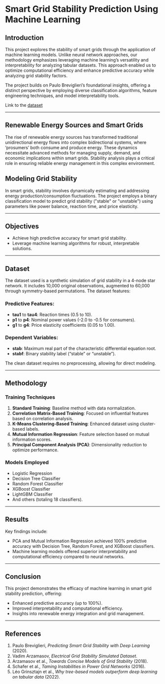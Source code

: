 # Smart Grid Stability Prediction Using Machine Learning

## Introduction
This project explores the stability of smart grids through the application of machine learning models. Unlike neural network approaches, our methodology emphasizes leveraging machine learning’s versatility and interpretability for analyzing tabular datasets. This approach enabled us to optimize computational efficiency and enhance predictive accuracy while analyzing grid stability factors.

The project builds on Paulo Breviglieri’s foundational insights, offering a distinct perspective by employing diverse classification algorithms, feature engineering techniques, and model interpretability tools.

Link to the <a href="https://www.kaggle.com/datasets/pcbreviglieri/smart-grid-stability/data">dataset</a>

---

## Renewable Energy Sources and Smart Grids
The rise of renewable energy sources has transformed traditional unidirectional energy flows into complex bidirectional systems, where ‘prosumers’ both consume and produce energy. These dynamics necessitate advanced methods for managing supply, demand, and economic implications within smart grids. Stability analysis plays a critical role in ensuring reliable energy management in this complex environment.

## Modeling Grid Stability
In smart grids, stability involves dynamically estimating and addressing energy production/consumption fluctuations. The project employs a binary classification model to predict grid stability ("stable" or "unstable") using parameters like power balance, reaction time, and price elasticity.

---

## Objectives
- Achieve high predictive accuracy for smart grid stability.
- Leverage machine learning algorithms for robust, interpretable solutions.

---

## Dataset
The dataset used is a synthetic simulation of grid stability in a 4-node star network. It includes 10,000 original observations, augmented to 60,000 through symmetry-based permutations. The dataset features:

### Predictive Features:
- **tau1** to **tau4**: Reaction times (0.5 to 10).
- **p1** to **p4**: Nominal power values (-2.0 to -0.5 for consumers).
- **g1** to **g4**: Price elasticity coefficients (0.05 to 1.00).

### Dependent Variables:
- **stab**: Maximum real part of the characteristic differential equation root.
- **stabf**: Binary stability label (“stable” or “unstable”).

The clean dataset requires no preprocessing, allowing for direct modeling.

---

## Methodology
### Training Techniques
1. **Standard Training**: Baseline method with data normalization.
2. **Correlation Matrix-Based Training**: Focused on influential features based on correlation analysis.
3. **K-Means Clustering-Based Training**: Enhanced dataset using cluster-based labels.
4. **Mutual Information Regression**: Feature selection based on mutual information scores.
5. **Principal Component Analysis (PCA)**: Dimensionality reduction to optimize performance.

### Models Employed
- Logistic Regression
- Decision Tree Classifier
- Random Forest Classifier
- XGBoost Classifier
- LightGBM Classifier
- And others (totaling 18 classifiers).

---

## Results
Key findings include:
- PCA and Mutual Information Regression achieved 100% predictive accuracy with Decision Tree, Random Forest, and XGBoost classifiers.
- Machine learning models offered superior interpretability and computational efficiency compared to neural networks.



---

## Conclusion
This project demonstrates the efficacy of machine learning in smart grid stability prediction, offering:
- Enhanced predictive accuracy (up to 100%).
- Improved interpretability and computational efficiency.
- Insights into renewable energy integration and grid management.

---

## References
1. Paulo Breviglieri, *Predicting Smart Grid Stability with Deep Learning* (2020).
2. Vadim Arzamasov, *Electrical Grid Stability Simulated Dataset*.
3. Arzamasov et al., *Towards Concise Models of Grid Stability* (2018).
4. Schafer et al., *Taming Instabilities in Power Grid Networks* (2016).
5. Léo Grinsztajn et al., *Why tree-based models outperform deep learning on tabular data* (2022).



